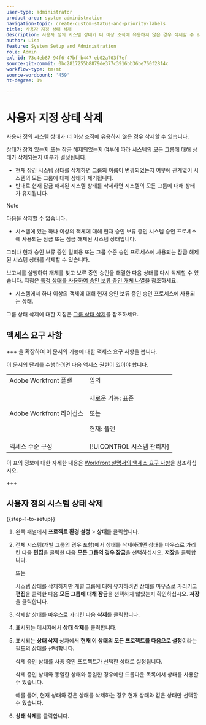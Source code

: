 ```yaml
---
user-type: administrator
product-area: system-administration
navigation-topic: create-custom-status-and-priority-labels
title: 사용자 지정 상태 삭제
description: 사용자 정의 시스템 상태가 더 이상 조직에 유용하지 않은 경우 삭제할 수 있습니다.
author: Lisa
feature: System Setup and Administration
role: Admin
exl-id: 73c4eb87-94f6-47bf-b447-eb02a703f7ef
source-git-commit: 0bc2817255b8879de377c3916bb36be760f28f4c
workflow-type: tm+mt
source-wordcount: '459'
ht-degree: 1%

---
```


# 사용자 지정 상태 삭제

사용자 정의 시스템 상태가 더 이상 조직에 유용하지 않은 경우 삭제할 수 있습니다.

상태가 잠겨 있는지 또는 잠금 해제되었는지 여부에 따라 시스템의 모든 그룹에 대해 상태가 삭제되는지 여부가 결정됩니다.

* 현재 잠긴 시스템 상태를 삭제하면 그룹의 이름이 변경되었는지 여부에 관계없이 시스템의 모든 그룹에 대해 상태가 제거됩니다.
* 반대로 현재 잠금 해제된 시스템 상태를 삭제하면 시스템의 모든 그룹에 대해 상태가 유지됩니다.


>[!NOTE]
>
>다음을 삭제할 수 없습니다.
>
>* 시스템에 있는 하나 이상의 객체에 대해 현재 승인 보류 중인 시스템 승인 프로세스에 사용되는 잠금 또는 잠금 해제된 시스템 상태입니다.
>
>  그러나 현재 승인 보류 중인 일회용 또는 그룹 수준 승인 프로세스에 사용되는 잠금 해제된 시스템 상태를 삭제할 수 있습니다.
>
>  보고서를 실행하여 개체를 찾고 보류 중인 승인을 해결한 다음 상태를 다시 삭제할 수 있습니다. 지침은 [특정 상태를 사용하여 승인 보류 중인 개체 나열](../../../administration-and-setup/customize-workfront/creating-custom-status-and-priority-labels/list-objects-pending-approval-certain-status.md)을 참조하세요.
>
>* 시스템에서 하나 이상의 객체에 대해 현재 승인 보류 중인 승인 프로세스에 사용되는 상태.

그룹 상태 삭제에 대한 지침은 [그룹 상태 삭제](../../../administration-and-setup/manage-groups/manage-group-statuses/delete-a-group-status.md)를 참조하세요.

## 액세스 요구 사항

+++ 을 확장하여 이 문서의 기능에 대한 액세스 요구 사항을 봅니다.

이 문서의 단계를 수행하려면 다음 액세스 권한이 있어야 합니다.

<table style="table-layout:auto"> 
 <col> 
 <col> 
 <tbody> 
  <tr> 
   <td role="rowheader">Adobe Workfront 플랜</td> 
   <td>임의</td> 
  </tr> 
  <tr> 
   <td role="rowheader">Adobe Workfront 라이선스</td> 
   <td>
     <p>새로운 기능: 표준</p>
     <p>또는</p>
     <p>현재: 플랜</p>
   </td> 
  </tr> 
  <tr> 
   <td role="rowheader">액세스 수준 구성</td> 
   <td>[!UICONTROL 시스템 관리자]</td>
  </tr> 
 </tbody> 
</table>

이 표의 정보에 대한 자세한 내용은 [Workfront 설명서의 액세스 요구 사항](/help/quicksilver/administration-and-setup/add-users/access-levels-and-object-permissions/access-level-requirements-in-documentation.md)을 참조하십시오.

+++

## 사용자 정의 시스템 상태 삭제

{{step-1-to-setup}}

1. 왼쪽 패널에서 **프로젝트 환경 설정** > **상태**&#x200B;를 클릭합니다.

1. 전체 시스템(개별 그룹의 경우 포함)에서 상태를 삭제하려면 상태를 마우스로 가리킨 다음 **편집**&#x200B;을 클릭한 다음 **모든 그룹의 경우 잠금**&#x200B;을 선택하십시오. **저장**&#x200B;을 클릭합니다.

   또는

   시스템 상태를 삭제하지만 개별 그룹에 대해 유지하려면 상태를 마우스로 가리키고 **편집**&#x200B;을 클릭한 다음 **모든 그룹에 대해 잠금**&#x200B;을 선택하지 않았는지 확인하십시오. **저장**&#x200B;을 클릭합니다.

1. 삭제할 상태를 마우스로 가리킨 다음 **삭제**&#x200B;를 클릭합니다.
1. 표시되는 메시지에서 **상태 삭제**&#x200B;를 클릭합니다.
1. 표시되는 **상태 삭제** 상자에서 **현재 이 상태의 모든 프로젝트를 다음으로 설정**&#x200B;이라는 필드의 상태를 선택합니다.

   삭제 중인 상태를 사용 중인 프로젝트가 선택한 상태로 설정됩니다.

   삭제 중인 상태와 동일한 상태와 동일한 경우에만 드롭다운 목록에서 상태를 사용할 수 있습니다.

   예를 들어, 현재 상태와 같은 상태를 삭제하는 경우 현재 상태와 같은 상태만 선택할 수 있습니다.

1. **상태 삭제**&#x200B;를 클릭합니다.
